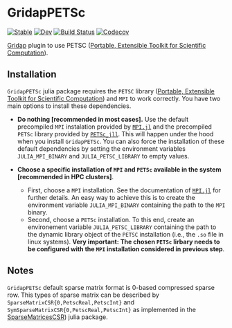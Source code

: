 # GridapPETSc

[![Stable](https://img.shields.io/badge/docs-stable-blue.svg)](https://gridap.github.io/GridapPETSc.jl/stable)
[![Dev](https://img.shields.io/badge/docs-dev-blue.svg)](https://gridap.github.io/GridapPETSc.jl/dev)
[![Build Status](https://github.com/gridap/GridapPETSc.jl/workflows/CI/badge.svg?branch=master)](https://github.com/gridap/GridapPETSc.jl/actions?query=workflow%3ACI)
[![Codecov](https://codecov.io/gh/gridap/GridapPETSc.jl/branch/master/graph/badge.svg)](https://codecov.io/gh/gridap/GridapPETSc.jl)

[Gridap](https://github.com/gridap/Gridap.jl) plugin to use PETSC ([Portable, Extensible Toolkit for Scientific Computation](https://www.mcs.anl.gov/petsc/)).

## Installation

`GridapPETSc` julia package requires the `PETSC` library ([Portable, Extensible Toolkit for Scientific Computation](https://www.mcs.anl.gov/petsc/)) and `MPI` to work correctly. You have two main options to install these dependencies. 

- **Do nothing [recommended in most cases].** Use the default precompiled `MPI` instalation provided by [`MPI.jl`](https://github.com/JuliaParallel/MPI.jl) and the precompiled `PETSc` library provided by [`PETSc_jll`](https://github.com/JuliaBinaryWrappers/PETSc_jll.jl). This will happen under the hood when you install `GridapPETSc`. You can also force the installation of these default dependencies by setting the environment variables `JULIA_MPI_BINARY` and `JULIA_PETSC_LIBRARY` to empty values.

- **Choose a specific installation of `MPI` and `PETSc` available in the system [recommended in HPC clusters]**.
  - First, choose a `MPI` installation. See the documentation of  [`MPI.jl`](https://github.com/JuliaParallel/MPI.jl) for further details. An easy way to achieve this is to create the environment variable `JULIA_MPI_BINARY` containing the path to the  `MPI` binary.
  - Second, choose a `PETSc` installation. To this end, create an environement variable `JULIA_PETSC_LIBRARY` containing the path to the dynamic library object of the `PETSC` installation (i.e., the `.so` file in linux systems). **Very important: The chosen `PETSc` lirbary needs to be configured with the `MPI` installation considered in previous step**.


## Notes

`GridapPETSc` default sparse matrix format is 0-based compressed sparse row. This types of sparse matrix can be described by `SparseMatrixCSR{0,PetscReal,PetscInt}` and `SymSparseMatrixCSR{0,PetscReal,PetscInt}` as implemented in the [SparseMatricesCSR](https://gridap.github.io/SparseMatricesCSR.jl/stable/)) julia package.
